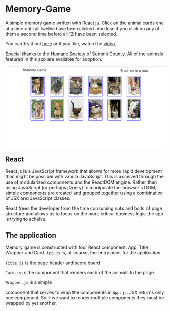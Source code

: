 # Memory-Game

A simple memory game written with React.js.  Click on the animal cards one at a time until all twelve have been clicked.  You lose if you click on any of them a second time before all 12 have been selected.

You can try it out [here](https://bmccutchanjr.github.io/Memory-Game) or if you like, watch the [video](https://drive.google.com/file/d/1HuYCTEwePVI-8rfWadSFCWIQA_0AMKih/view).

Special thanks to the [Humane Society of Summit County](http://summithumane.org).  All of the animals featured in this app are available for adoption.

![home page](the-game/public/images/screenshot.png)

## React

React.js is a JavaScript framework that allows for more rapid development than might be possible with vanilla JavaScript.  This is acceived through the use of modularized components and the ReactDOM engine.  Rather than using JavaScript (or perhaps jQuery) to manipulate the browser's DOM, simple components are created and grouped together using a combination of JSX and JavaScript classes.

React frees the developer from the time consuming nuts and bolts of page structure and allows us to focus on the more critical business logic the app is trying to acheive.

## The application

Memory game is constructed with four React component: App, Title, Wrapper and Card.  `App.js` is, of course, the entry point for the application.

`Title.js` is the page header and score board.

`Card.js` is the component that renders each of the animals to the page.

`Wrapper.js` is a simple <div> component that serves to wrap the components in `App.js`.  JSX returns only one component.  So if we want to render multiple components they must be wrapped by yet another.